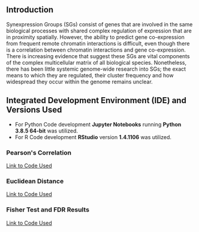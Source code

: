 ## Introduction

Synexpression Groups (SGs) consist of genes that are involved in the same biological processes with shared complex regulation of expression that are in proximity spatially. However, the ability to predict gene co-expression from frequent remote chromatin interactions is difficult, even though there is a correlation between chromatin interactions and gene co-expression. There is increasing evidence that suggest these SGs are vital components of the complex multicellular matrix of all biological species.  Nonetheless, there has been little systemic genome-wide research into SGs; the exact means to which they are regulated, their cluster frequency and how widespread they occur within the genome remains unclear.

## Integrated Development Environment (IDE) and Versions Used
- For Python Code development **Jupyter Notebooks** running **Python 3.8.5 64-bit** was utilized.
- For R Code development **RStudio** version **1.4.1106** was utilized.

### Pearson's Correlation
[Link to Code Used](https://i-milligan.github.io/Synexpression-Groups-Identification/pearson)

### Euclidean Distance
[Link to Code Used](https://i-milligan.github.io/Synexpression-Groups-Identification/euclidean)

### Fisher Test and FDR Results
[Link to Code Used](fisher.md)
